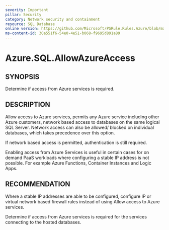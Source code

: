 ```yaml
---
severity: Important
pillar: Security
category: Network security and containment
resource: SQL Database
online version: https://github.com/Microsoft/PSRule.Rules.Azure/blob/main/docs/rules/en/Azure.SQL.AllowAzureAccess.md
ms-content-id: 30a551f6-54e0-4e51-b068-f9695d891a89
---
```


# Azure.SQL.AllowAzureAccess

## SYNOPSIS

Determine if access from Azure services is required.

## DESCRIPTION

Allow access to Azure services, permits any Azure service including other Azure customers, network based access to databases on the same logical SQL Server.
Network access can also be allowed/ blocked on individual databases, which takes precedence over this option.

If network based access is permitted, authentication is still required.

Enabling access from Azure Services is useful in certain cases for on demand PaaS workloads where configuring a stable IP address is not possible.
For example Azure Functions, Container Instances and Logic Apps.

## RECOMMENDATION

Where a stable IP addresses are able to be configured, configure IP or virtual network based firewall rules instead of using Allow access to Azure services.

Determine if access from Azure services is required for the services connecting to the hosted databases.
